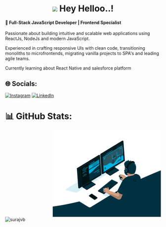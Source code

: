 <h1 align="center"><img src="https://emojis.slackmojis.com/emojis/images/1531849430/4246/blob-sunglasses.gif?1531849430" width="30"/> Hey Helloo..!</h1>




<h4>🌟 Full-Stack JavaScript Developer | Frontend Specialist </h4>
<p>Passionate about building intuitive and scalable web applications using ReactJs, NodeJs and modern JavaScript.</p> 
<p>Experienced in crafting responsive UIs with clean code, transitioning monoliths to microfrontends, migrating vanilla projects to SPA's and leading agile teams.</p>
<p>Currently learning about React Native and salesforce platform </p>

## 🌐 Socials:
[![Instagram](https://img.shields.io/badge/Instagram-%23E4405F.svg?logo=Instagram&logoColor=white)](https://www.instagram.com/suraj_bolanavar/) [![LinkedIn](https://img.shields.io/badge/LinkedIn-%230077B5.svg?logo=linkedin&logoColor=white)](https://www.linkedin.com/in/suraj-bolanavar/) 



# 📊 GitHub Stats:

<div align="right">
<img align="right" alt="GIF" src="https://github.com/surajvb/surajvb/blob/master/code.gif?raw=true" width="350" height="280" />
<!-- <img align="right" alt="reviews" src="https://komarev.com/ghpvc/?username=surajvb&label=REVIEWS" width="350"/> -->
</div>


<div align="left">
<img align="left" src="https://github-readme-streak-stats.herokuapp.com/?user=surajvb&theme=dark" alt="surajvb" width="450" height="280"/> <br/>
</div>







